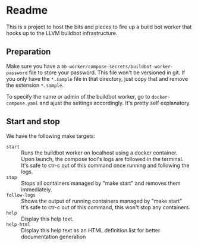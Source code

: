 # Readme

This is a project to host the bits and pieces to fire up a build bot worker
that hooks up to the LLVM buildbot infrastructure.

## Preparation

Make sure you have a `bb-worker/compose-secrets/buildbot-worker-password` file
to store your password. This file won't be versioned in git. If you only have
the `*.sample` file in that directory, just copy that and remove the extension
`*.sample`.

To specify the name or admin of the buildbot worker, go to `docker-compose.yaml`
and ajust the settings accordingly. It's pretty self explanatory.

## Start and stop

We have the following make targets:

<dl>
<dt><code>start</code></dt><dd>Runs the buildbot worker on localhost using a docker container.<br/>
 Upon launch, the compose tool's logs are followed in the terminal.<br/>
 It's safe to ctr-c out of this command once running and following the logs.</dd>
<dt><code>stop</code></dt><dd>Stops all containers managed by "make start" and removes them immediately.</dd>
<dt><code>follow-logs</code></dt><dd>Shows the output of running containers managed by "make start"<br/>
 It's safe to ctr-c out of this command, this won't stop any containers.</dd>
<dt><code>help</code></dt><dd>Display this help text.</dd>
<dt><code>help-html</code></dt><dd>Display this help text as an HTML definition list for better documentation generation</dd>
</dl>